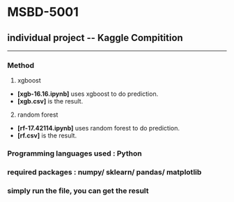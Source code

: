 # MSBD-5001
## individual project -- Kaggle Compitition
***
### Method
1. xgboost
+ **[xgb-16.16.ipynb]** uses xgboost to do prediction. 
+ **[xgb.csv]** is the result.

2. random forest 
+ **[rf-17.42114.ipynb]** uses random forest to do prediction.
+ **[rf.csv]** is the result.

### Programming languages used : Python

### required packages : numpy/ sklearn/ pandas/ matplotlib

### simply run the file, you can get the result
